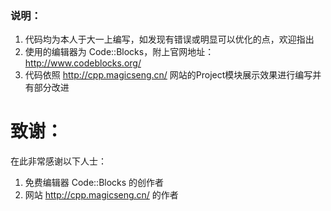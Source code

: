 ### 说明：
  1. 代码均为本人于大一上编写，如发现有错误或明显可以优化的点，欢迎指出
  2. 使用的编辑器为 Code::Blocks，附上官网地址： http://www.codeblocks.org/
  3. 代码依照 http://cpp.magicseng.cn/ 网站的Project模块展示效果进行编写并有部分改进

# 致谢：
在此非常感谢以下人士：
  1. 免费编辑器 Code::Blocks 的创作者
  2. 网站 http://cpp.magicseng.cn/ 的作者
